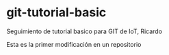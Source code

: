 # git-tutorial-basic
Seguimiento de tutorial basico para GIT de IoT, Ricardo

Esta es la primer modificación en un repositorio
